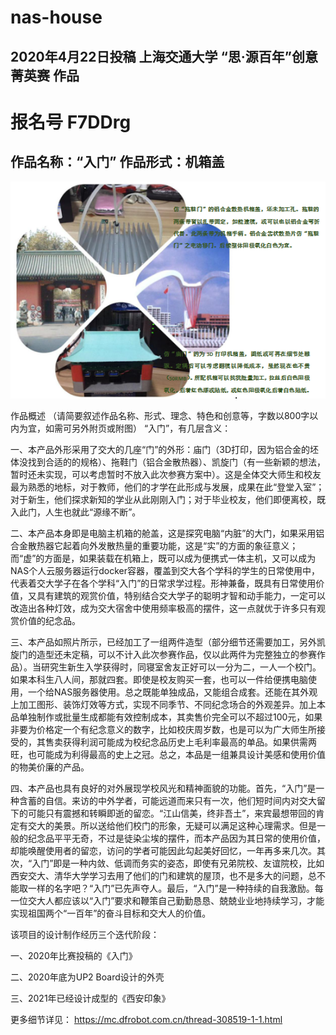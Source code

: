 # nas-house
## 2020年4月22日投稿 上海交通大学 “思·源百年”创意菁英赛 作品

# 报名号 F7DDrg
## 作品名称：“入门”	作品形式：机箱盖

![“入门”](./photos/door.png)

作品概述
（请简要叙述作品名称、形式、理念、特色和创意等，字数以800字以内为宜，如需可另外附页或附图）
“入门”，有几层含义：

一、本产品外形采用了交大的几座“门”的外形：庙门（3D打印，因为铝合金的坯体没找到合适的的规格）、拖鞋门（铝合金散热器）、凯旋门（有一些新颖的想法，暂时还未实现，可以考虑暂时不放入此次参赛方案中）。这是全体交大师生和校友最为熟悉的地标，对于教师，他们的才学在此形成与发展，成果在此“登堂入室”；对于新生，他们探求新知的学业从此刚刚入门；对于毕业校友，他们即便离校，既入此门，人生也就此“源缘不断”。

二、本产品本身即是电脑主机箱的舱盖，这是探究电脑“内脏”的大门，如果采用铝合金散热器它起着向外发散热量的重要功能，这是“实”的方面的象征意义；而“虚”的方面是，如果装载在机箱上，既可以成为便携式一体主机，又可以成为NAS个人云服务器运行docker容器，覆盖到交大各个学科的学生的日常使用中，代表着交大学子在各个学科“入门”的日常求学过程。形神兼备，既具有日常使用价值，又具有建筑的观赏价值，特别结合交大学子的聪明才智和动手能力，一定可以改造出各种灯效，成为交大宿舍中使用频率极高的摆件，这一点就优于许多只有观赏价值的纪念品。

三、本产品如照片所示，已经加工了一组两件造型（部分细节还需要加工，另外凯旋门的造型还未定稿，可以不计入此次参赛作品，仅以此两件为完整独立的参赛作品）。当研究生新生入学获得时，同寝室舍友正好可以一分为二，一人一个校门。如果本科生八人间，那就四套。即使是校友购买一套，也可以一件给便携电脑使用，一个给NAS服务器使用。总之既能单独成品，又能组合成套。还能在其外观上加工图形、装饰灯效等方式，实现不同季节、不同纪念场合的外观差异。加上本品单独制作或批量生成都能有效控制成本，其卖售价完全可以不超过100元，如果非要为价格定一个有纪念意义的数字，比如校庆周岁数，也是可以为广大师生所接受的，其售卖获得利润可能成为校纪念品历史上毛利率最高的单品。如果供需两旺，也可能成为利得最高的史上之冠。总之，本品是一组兼具设计美感和使用价值的物美价廉的产品。

四、本产品也具有良好的对外展现学校风光和精神面貌的功能。首先，“入门”是一种含蓄的自信。来访的中外学者，可能远道而来只有一次，他们短时间内对交大留下的可能只有震撼和转瞬即逝的留恋。“江山信美，终非吾土”，来宾最想带回的肯定有交大的美景。所以送给他们校门的形象，无疑可以满足这种心理需求。但是一般的纪念品平平无奇，不过是徒染尘埃的摆件，而本产品因为其日常的使用价值，却能唤醒使用者的留恋，访问的学者可能因此勾起美好回忆，一年再多来几次。其次，“入门”即是一种内敛、低调而务实的姿态，即使有兄弟院校、友谊院校，比如西安交大、清华大学学习去用了他们的门和建筑的屋顶，也不是多大的问题，总不能取一样的名字吧？“入门”已先声夺人。最后，“入门”是一种持续的自我激励。每一位交大人都应该以“入门”要求和鞭策自己勤勤恳恳、兢兢业业地持续学习，才能实现祖国两个“一百年”的奋斗目标和交大人的价值。


该项目的设计制作经历三个迭代阶段：

一、2020年比赛投稿的《入门》

二、2020年底为UP2 Board设计的外壳

三、2021年已经设计成型的《西安印象》

更多细节详见：
https://mc.dfrobot.com.cn/thread-308519-1-1.html
